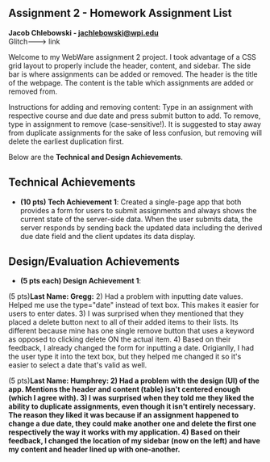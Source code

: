 ## Assignment 2 - Homework Assignment List

<b>Jacob Chlebowski - jachlebowski@wpi.edu</b> <br>
Glitch---> link <br>

Welcome to my WebWare assignment 2 project. I took advantage of a CSS grid layout to properly include the header, content, and sidebar. The side bar is where assignments can be added or removed. The header is the title of the webpage. The content is the table which assignments are added or removed from. 

Instructions for adding and removing content: Type in an assignment with respective course and due date and press submit button to add. To remove, type in assignment to remove (case-sensitive!). It is suggested to stay away from duplicate assignments for the sake of less confusion, but removing will delete the earliest duplication first.

Below are the **Technical and Design Achievements**.
<br>

## Technical Achievements
- **(10 pts) Tech Achievement 1**: Created a single-page app that both provides a form for users to submit assignments and always shows the current state of the server-side data. When the user submits data, the server responds by sending back the updated data including the derived due date field and the client updates its data display.

## Design/Evaluation Achievements
- **(5 pts each) Design Achievement 1**:

(5 pts)<b>Last Name: Gregg:</b>
2) Had a problem with inputting date values. Helped me use the type="date" instead of text box. This makes it easier for users to enter dates.
3) I was surprised when they mentioned that they placed a delete button next to all of their added items to their lists. Its different because mine has one single remove button that uses a keyword as opposed to clicking delete ON the actual item.
4) Based on their feedback, I already changed the form for inputting a date. Origianlly, I had the user type it into the text box, but they helped me changed it so it's easier to select a date that's valid as well.


(5 pts)<b>Last Name: Humphrey:<b>
2) Had a problem with the design (UI) of the app. Mentions the header and content (table) isn't centered enough (which I agree with).
3) I was surprised when they told me they liked the ability to duplicate assignments, even though it isn't entirely necessary. The reason they liked it was because if an assignment happened to change a due date, they could make another one and delete the first one respectively the way it works with my application.
4) Based on their feedback, I changed the location of my sidebar (now on the left) and have my content and header lined up with one-another.

